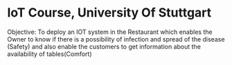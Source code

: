 # IoT Course, University Of Stuttgart
Objective: To deploy an IOT system in the Restaurant which enables the Owner to know if there is a
possibility of infection and spread of the disease (Safety) and also enable the customers to get information
about the availability of tables(Comfort)
